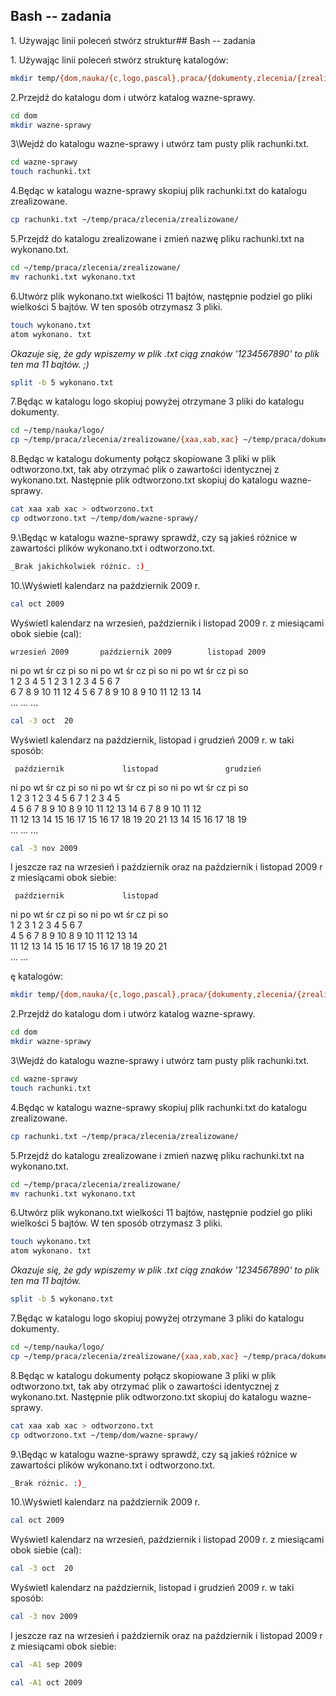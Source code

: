 ## Bash -- zadania

1\. Używając linii poleceń stwórz struktur## Bash -- zadania

1\. Używając linii poleceń stwórz strukturę katalogów:

```sh
mkdir temp/{dom,nauka/{c,logo,pascal},praca/{dokumenty,zlecenia/{zrealizowane,niezrealizowane}}} -p
```

2\.Przejdź do katalogu dom i utwórz katalog wazne-sprawy.

```sh
cd dom
mkdir wazne-sprawy
```

3\Wejdź do katalogu wazne-sprawy i utwórz tam pusty plik rachunki.txt.

```sh
cd wazne-sprawy
touch rachunki.txt
```

4\.Będąc w katalogu wazne-sprawy skopiuj plik rachunki.txt do katalogu zrealizowane.

```sh
cp rachunki.txt ~/temp/praca/zlecenia/zrealizowane/
```

5\.Przejdź do katalogu zrealizowane i zmień nazwę pliku rachunki.txt na wykonano.txt.

```sh
cd ~/temp/praca/zlecenia/zrealizowane/
mv rachunki.txt wykonano.txt
```

6\.Utwórz plik wykonano.txt wielkości 11 bajtów, następnie podziel go pliki wielkości 5 bajtów. W ten sposób otrzymasz 3 pliki.

```sh
touch wykonano.txt
atom wykonano. txt
```
_Okazuje się, że gdy wpiszemy w plik .txt ciąg znaków '1234567890' to plik ten ma  11 bajtów. ;)_

```sh
split -b 5 wykonano.txt
```
7\.Będąc w katalogu logo skopiuj powyżej otrzymane 3 pliki do katalogu dokumenty.

```sh
cd ~/temp/nauka/logo/
cp ~/temp/praca/zlecenia/zrealizowane/{xaa,xab,xac} ~/temp/praca/dokumenty/
```
8\.Będąc w katalogu dokumenty połącz skopiowane 3 pliki w plik odtworzono.txt, tak aby otrzymać plik o zawartości identycznej z wykonano.txt. Następnie plik odtworzono.txt skopiuj do katalogu wazne-sprawy.

```sh
cat xaa xab xac > odtworzono.txt
cp odtworzono.txt ~/temp/dom/wazne-sprawy/
```
9.\Będąc w katalogu wazne-sprawy sprawdź, czy są jakieś różnice w zawartości plików wykonano.txt i odtworzono.txt.

```sh
_Brak jakichkolwiek różnic. :)_
```

10.\Wyświetl kalendarz na październik 2009 r.

```sh
cal oct 2009
```


Wyświetl kalendarz na wrzesień, październik i listopad 2009 r. z miesiącami obok siebie (cal):

    wrzesień 2009       październik 2009        listopad 2009  
ni po wt śr cz pi so  ni po wt śr cz pi so  ni po wt śr cz pi so  
       1  2  3  4  5               1  2  3   1  2  3  4  5  6  7  
 6  7  8  9 10 11 12   4  5  6  7  8  9 10   8  9 10 11 12 13 14  
...                   ...                   ...

```sh
cal -3 oct  20
```

Wyświetl kalendarz na październik, listopad i grudzień 2009 r. w taki sposób:

     październik             listopad               grudzień  
ni po wt śr cz pi so   ni po wt śr cz pi so   ni po wt śr cz pi so  
             1  2  3    1  2  3  4  5  6  7          1  2  3  4  5  
 4  5  6  7  8  9 10    8  9 10 11 12 13 14    6  7  8  9 10 11 12  
11 12 13 14 15 16 17   15 16 17 18 19 20 21   13 14 15 16 17 18 19  
...                    ...                    ...  

```sh
cal -3 nov 2009
```
I jeszcze raz na wrzesień i październik oraz na październik i listopad 2009 r z miesiącami obok siebie:

     październik             listopad  
ni po wt śr cz pi so   ni po wt śr cz pi so  
             1  2  3    1  2  3  4  5  6  7  
 4  5  6  7  8  9 10    8  9 10 11 12 13 14  
11 12 13 14 15 16 17   15 16 17 18 19 20 21  
...                    ...







ę katalogów:

```sh
mkdir temp/{dom,nauka/{c,logo,pascal},praca/{dokumenty,zlecenia/{zrealizowane,niezrealizowane}}} -p
```

2\.Przejdź do katalogu dom i utwórz katalog wazne-sprawy.

```sh
cd dom
mkdir wazne-sprawy
```

3\Wejdź do katalogu wazne-sprawy i utwórz tam pusty plik rachunki.txt.

```sh
cd wazne-sprawy
touch rachunki.txt
```

4\.Będąc w katalogu wazne-sprawy skopiuj plik rachunki.txt do katalogu zrealizowane.

```sh
cp rachunki.txt ~/temp/praca/zlecenia/zrealizowane/
```

5\.Przejdź do katalogu zrealizowane i zmień nazwę pliku rachunki.txt na wykonano.txt.

```sh
cd ~/temp/praca/zlecenia/zrealizowane/
mv rachunki.txt wykonano.txt
```

6\.Utwórz plik wykonano.txt wielkości 11 bajtów, następnie podziel go pliki wielkości 5 bajtów. W ten sposób otrzymasz 3 pliki.

```sh
touch wykonano.txt
atom wykonano. txt
```
_Okazuje się, że gdy wpiszemy w plik .txt ciąg znaków '1234567890' to plik ten ma  11 bajtów._

```sh
split -b 5 wykonano.txt
```
7\.Będąc w katalogu logo skopiuj powyżej otrzymane 3 pliki do katalogu dokumenty.

```sh
cd ~/temp/nauka/logo/
cp ~/temp/praca/zlecenia/zrealizowane/{xaa,xab,xac} ~/temp/praca/dokumenty/
```
8\.Będąc w katalogu dokumenty połącz skopiowane 3 pliki w plik odtworzono.txt, tak aby otrzymać plik o zawartości identycznej z wykonano.txt. Następnie plik odtworzono.txt skopiuj do katalogu wazne-sprawy.

```sh
cat xaa xab xac > odtworzono.txt
cp odtworzono.txt ~/temp/dom/wazne-sprawy/
```
9.\Będąc w katalogu wazne-sprawy sprawdź, czy są jakieś różnice w zawartości plików wykonano.txt i odtworzono.txt.

```sh
_Brak różnic. :)_
```

10.\Wyświetl kalendarz na październik 2009 r.

```sh
cal oct 2009
```


Wyświetl kalendarz na wrzesień, październik i listopad 2009 r. z miesiącami obok siebie (cal):

```sh
cal -3 oct  20
```

Wyświetl kalendarz na październik, listopad i grudzień 2009 r. w taki sposób:


```sh
cal -3 nov 2009
```
I jeszcze raz na wrzesień i październik oraz na październik i listopad 2009 r z miesiącami obok siebie:

```sh
cal -A1 sep 2009
```

```sh
cal -A1 oct 2009
```
